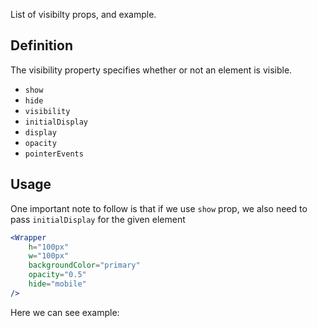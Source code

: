 List of visibilty props, and example.

## 	Definition

The visibility property specifies whether or not an element is visible.

- `show`
- `hide`
- `visibility`
- `initialDisplay`
- `display`
- `opacity`
- `pointerEvents`

## Usage 

One important note to follow is that if we use `show` prop, we also need to pass `initialDisplay` for the given element

```jsx
<Wrapper
	h="100px"
	w="100px"
	backgroundColor="primary"
	opacity="0.5"
	hide="mobile"
/>
```

Here we can see example:
